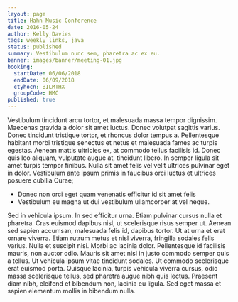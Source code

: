 ```yaml
---
layout: page
title: Hahn Music Conference
date: 2016-05-24
author: Kelly Davies
tags: weekly links, java
status: published
summary: Vestibulum nunc sem, pharetra ac ex eu.
banner: images/banner/meeting-01.jpg
booking:
  startDate: 06/06/2018
  endDate: 06/09/2018
  ctyhocn: BILMTHX
  groupCode: HMC
published: true
---
```

Vestibulum tincidunt arcu tortor, et malesuada massa tempor dignissim. Maecenas gravida a dolor sit amet luctus. Donec volutpat sagittis varius. Donec tincidunt tristique tortor, et rhoncus dolor tempus a. Pellentesque habitant morbi tristique senectus et netus et malesuada fames ac turpis egestas. Aenean mattis ultricies ex, at commodo tellus facilisis id. Donec quis leo aliquam, vulputate augue at, tincidunt libero. In semper ligula sit amet turpis tempor finibus. Nulla sit amet felis vel velit ultrices pulvinar eget in dolor. Vestibulum ante ipsum primis in faucibus orci luctus et ultrices posuere cubilia Curae;

* Donec non orci eget quam venenatis efficitur id sit amet felis
* Vestibulum eu magna ut dui vestibulum ullamcorper at vel neque.

Sed in vehicula ipsum. In sed efficitur urna. Etiam pulvinar cursus nulla et pharetra. Cras euismod dapibus nisl, ut scelerisque risus semper ut. Aenean sed sapien accumsan, malesuada felis id, dapibus tortor. Ut at urna et erat ornare viverra. Etiam rutrum metus et nisl viverra, fringilla sodales felis varius. Nulla et suscipit nisi. Morbi ac lacinia dolor. Pellentesque id facilisis mauris, non auctor odio. Mauris sit amet nisl in justo commodo semper quis a tellus. Ut vehicula ipsum vitae tincidunt sodales. Ut commodo scelerisque erat euismod porta. Quisque lacinia, turpis vehicula viverra cursus, odio massa scelerisque tellus, sed pharetra augue nibh quis lectus. Praesent diam nibh, eleifend et bibendum non, lacinia eu ligula. Sed eget massa et sapien elementum mollis in bibendum nulla.
